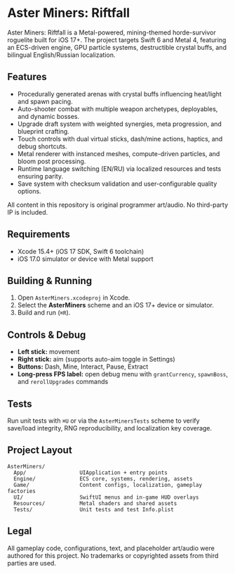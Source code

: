 # Aster Miners: Riftfall

Aster Miners: Riftfall is a Metal-powered, mining-themed horde-survivor roguelite built for iOS 17+. The project targets Swift 6 and Metal 4, featuring an ECS-driven engine, GPU particle systems, destructible crystal buffs, and bilingual English/Russian localization.

## Features
- Procedurally generated arenas with crystal buffs influencing heat/light and spawn pacing.
- Auto-shooter combat with multiple weapon archetypes, deployables, and dynamic bosses.
- Upgrade draft system with weighted synergies, meta progression, and blueprint crafting.
- Touch controls with dual virtual sticks, dash/mine actions, haptics, and debug shortcuts.
- Metal renderer with instanced meshes, compute-driven particles, and bloom post processing.
- Runtime language switching (EN/RU) via localized resources and tests ensuring parity.
- Save system with checksum validation and user-configurable quality options.

All content in this repository is original programmer art/audio. No third-party IP is included.

## Requirements
- Xcode 15.4+ (iOS 17 SDK, Swift 6 toolchain)
- iOS 17.0 simulator or device with Metal support

## Building & Running
1. Open `AsterMiners.xcodeproj` in Xcode.
2. Select the **AsterMiners** scheme and an iOS 17+ device or simulator.
3. Build and run (`⌘R`).

## Controls & Debug
- **Left stick:** movement
- **Right stick:** aim (supports auto-aim toggle in Settings)
- **Buttons:** Dash, Mine, Interact, Pause, Extract
- **Long-press FPS label:** open debug menu with `grantCurrency`, `spawnBoss`, and `rerollUpgrades` commands

## Tests
Run unit tests with `⌘U` or via the `AsterMinersTests` scheme to verify save/load integrity, RNG reproducibility, and localization key coverage.

## Project Layout
```
AsterMiners/
  App/                 UIApplication + entry points
  Engine/              ECS core, systems, rendering, assets
  Game/                Content configs, localization, gameplay factories
  UI/                  SwiftUI menus and in-game HUD overlays
  Resources/           Metal shaders and shared assets
  Tests/               Unit tests and test Info.plist
```

## Legal
All gameplay code, configurations, text, and placeholder art/audio were authored for this project. No trademarks or copyrighted assets from third parties are used.
